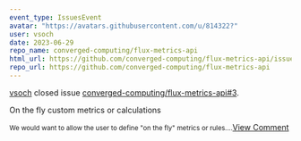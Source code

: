 ```yaml
---
event_type: IssuesEvent
avatar: "https://avatars.githubusercontent.com/u/814322?"
user: vsoch
date: 2023-06-29
repo_name: converged-computing/flux-metrics-api
html_url: https://github.com/converged-computing/flux-metrics-api/issues/3
repo_url: https://github.com/converged-computing/flux-metrics-api
---
```


<a href='https://github.com/vsoch' target='_blank'>vsoch</a> closed issue <a href='https://github.com/converged-computing/flux-metrics-api/issues/3' target='_blank'>converged-computing/flux-metrics-api#3</a>.

<p>On the fly custom metrics or calculations</p><small>We would want to allow the user to define "on the fly" metrics or rules....</small><a href='https://github.com/converged-computing/flux-metrics-api/issues/3' target='_blank'>View Comment</a>